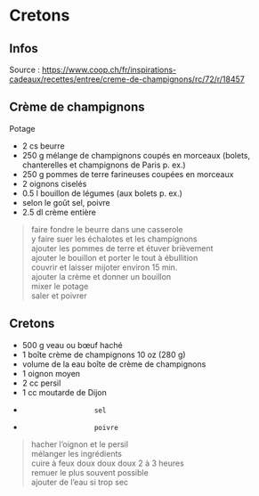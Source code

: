 # Cretons

## Infos

Source : https://www.coop.ch/fr/inspirations-cadeaux/recettes/entree/creme-de-champignons/rc/72/r/18457

## Crème de champignons

Potage

-    2 cs               beurre
-    250 g              mélange de champignons coupés en morceaux (bolets, chanterelles et champignons de Paris p. ex.)
-    250 g              pommes de terre farineuses coupées en morceaux
-    2                  oignons ciselés
-    0.5 l              bouillon de légumes (aux bolets p. ex.)
-    selon le goût      sel, poivre
-    2.5 dl             crème entière

> faire fondre le beurre dans une casserole \
> y faire suer les échalotes et les champignons \
> ajouter les pommes de terre et étuver brièvement \
> ajouter le bouillon et porter le tout à ébullition \
> couvrir et laisser mijoter environ 15 min. \
> ajouter la crème et donner un bouillon \
> mixer le potage \
> saler et poivrer

## Cretons

-    500 g              veau ou bœuf haché
-    1 boîte            crème de champignons
     10 oz (280 g)
-    volume de la       eau
     boîte de crème
     de champignons
-    1                  oignon moyen
-    2 cc               persil
-    1 cc               moutarde de Dijon
-                       sel
-                       poivre

> hacher l’oignon et le persil \
> mélanger les ingrédients \
> cuire à feux doux doux doux 2 à 3 heures \
> remuer le plus souvent possible \
> ajouter de l’eau si trop sec
